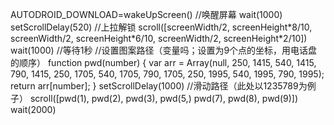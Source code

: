 AUTODROID_DOWNLOAD=wakeUpScreen() //唤醒屏幕
wait(1000)
setScrollDelay(520)
//上拉解锁
scroll(\[screenWidth/2, screenHeight\*8/10, screenWidth/2, screenHeight\*6/10, screenWidth/2, screenHeight\*2/10\])
wait(1000) //等待1秒
//设置图案路径（变量吗；设置为9个点的坐标，用电话盘的顺序）
function pwd(number) {
    var arr = Array(null,
    250, 1415, 540, 1415, 790, 1415,
    250, 1705, 540, 1705, 790, 1705,
    250, 1995, 540, 1995, 790, 1995);
    return arr[number];
}
setScrollDelay(1000)
//滑动路径（此处以1235789为例子）
scroll(\[pwd(1), pwd(2), pwd(3), pwd(5,) pwd(7), pwd(8), pwd(9)\])
wait(2000)

